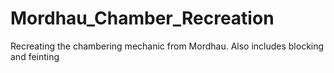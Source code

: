 # Mordhau_Chamber_Recreation
Recreating the chambering mechanic from Mordhau. Also includes blocking and feinting
